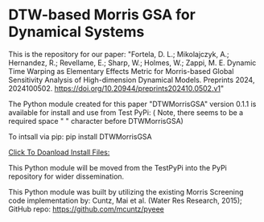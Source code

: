 # DTW-based Morris GSA for Dynamical Systems
This is the repository for our paper:
"Fortela, D. L.; Mikolajczyk, A.; Hernandez, R.; Revellame, E.; Sharp, W.; Holmes, W.; Zappi, M. E. Dynamic Time Warping as Elementary Effects Metric for Morris-based Global Sensitivity Analysis of High-dimension Dynamical Models. Preprints 2024, 2024100502. https://doi.org/10.20944/preprints202410.0502.v1"

The Python module created for this paper "DTWMorrisGSA" version 0.1.1 is available for install and use from Test PyPi: ( Note, there seems to be a required space " " character before DTWMorrisGSA)

To intsall via pip: pip install DTWMorrisGSA

[Click To Doanload Install Files:](https://test.pypi.org/simple/dtwmorrisgsa/)

This Python module will be moved from the TestPyPi into the PyPi repository for wider dissemination.

This Python module was built by utilizing the existing Morris Screening code implementation
by: Cuntz, Mai et al. (Water Res Research, 2015); GitHub repo: https://github.com/mcuntz/pyeee 
